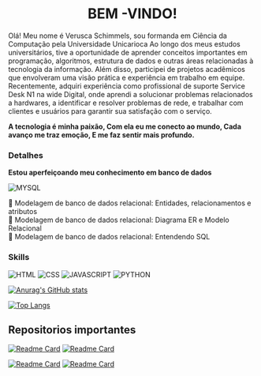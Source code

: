 
<h1 align ="center"> BEM -VINDO!</h1>
<p align="center">
 
Olá! Meu nome é Verusca Schimmels,  sou formanda em Ciência da Computação pela Universidade Unicarioca Ao longo dos meus estudos universitários, tive a oportunidade de aprender conceitos importantes em programação, algoritmos, estrutura de dados e outras áreas relacionadas à tecnologia da informação. Além disso, participei de projetos acadêmicos que envolveram uma visão prática e experiência em trabalho em equipe.
Recentemente, adquiri experiência como profissional de suporte Service Desk N1 na wide Digital, onde aprendi a solucionar problemas relacionados a  hardwares, a identificar e resolver problemas de rede, e trabalhar com clientes e usuários para garantir sua satisfação com o serviço. 

<b>A tecnologia é minha paixão, Com ela eu me conecto ao mundo, Cada avanço me traz emoção, E me faz sentir mais profundo.</b>  
</p>


### Detalhes

<b> Estou aperfeiçoando meu conhecimento  em banco de dados</b>

![MYSQL](https://img.shields.io/badge/MySQL-00599C?style=for-the-badge&logo=mysql&logoColor=white)

🔶	Modelagem de banco de dados relacional: Entidades, relacionamentos e atributos</br>
🔶	Modelagem de banco de dados relacional: Diagrama ER e Modelo Relacional</br>
🔶	Modelagem de banco de dados relacional: Entendendo SQL</br>



### Skills

![HTML](https://img.shields.io/badge/HTML5-E34F26?style=for-the-badge&logo=html5&logoColor=white)
![CSS](https://img.shields.io/badge/CSS-239120?&style=for-the-badge&logo=css3&logoColor=white)
![JAVASCRIPT](https://img.shields.io/badge/JavaScript-F7DF1E?style=for-the-badge&logo=javascript&logoColor=black)
![PYTHON](https://img.shields.io/badge/Python-3776AB?style=for-the-badge&logo=python&logoColor=white)



[![Anurag's GitHub stats](https://github-readme-stats.vercel.app/api?username=Vesilva33&show_icons=true&theme=radical)](https://github.com/anuraghazra/github-readme-stats)

[![Top Langs](https://github-readme-stats.vercel.app/api/top-langs/?username=Vesilva33&layout=compact&theme=radical)](https://github.com/anuraghazra/github-readme-stats)

## Repositorios importantes
[![Readme Card](https://github-readme-stats.vercel.app/api/pin/?username=Vesilva33&repo=projeto-inicial-Python&theme=radical)](https://github.com/anuraghazra/github-readme-stats)
[![Readme Card](https://github-readme-stats.vercel.app/api/pin/?username=Vesilva33&repo=projeto-inicial-Instagram&theme=radical)](https://github.com/anuraghazra/github-readme-stats)

[![Readme Card](https://github-readme-stats.vercel.app/api/pin/?username=Vesilva33&repo=projeto-inicial-site&theme=radical)](https://github.com/anuraghazra/github-readme-stats)
[![Readme Card](https://github-readme-stats.vercel.app/api/pin/?username=Vesilva33&repo=projeto-site-da-ada&theme=radical)](https://github.com/anuraghazra/github-readme-stats)
